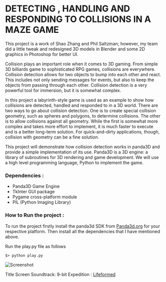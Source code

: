 # DETECTING , HANDLING AND RESPONDING TO COLLISIONS IN A MAZE GAME

This project is a work of Shao Zhang and Phil Saltzman; however, my team did a little tweak and redesigned 3D models in Blender and some 2D graphics in Photoshop for better UI. 


Collision plays an important role when it comes to 3D gaming. From simple 3D billiards game to sophisticated RPG games, collisions are everywhere. Collision detection allows for two objects to bump into each other and react. This includes not only sending messages for events, but also to keep the objects from passing through each other. Collision detection is a very powerful tool for immersion, but it is somewhat complex.

In this project a labyrinth-style game is used as an example to show how collisions are detected, handled and responded to in a 3D world. There are two ways to go about collision detection. One is to create special collision geometry, such as spheres and polygons, to determine collisions. The other is to allow collisions against all geometry. While the first is somewhat more complex and takes more effort to implement, it is much faster to execute and is a better long-term solution. For quick-and-dirty applications, though, collision with geometry can be a fine solution.

This project will demonstrate how collision detection works in panda3D and provide a simple implementation of its use. Panda3D is a 3D engine: a library of subroutines for 3D rendering and game development. We will use a high level programming language, Python to implement the game.



### Dependencies : ###

* Panda3D Game Engine
* TkInter GUI package
* Pygame cross-platform module
* PIL (Python Imaging Library)



### How to Run the project : ###

To run the project firstly install the panda3d SDK from [Panda3d.org](https://www.panda3d.org/download.php?sdk) for your respective platform. Then install all the dependencies that I have mentioned above.

Run the play.py file as follows

```
$> python play.py
```

![Screenshot](http://i58.tinypic.com/2chkklc.png)

Title Screen Soundtrack: 9-bit Expedition : [Lifeformed](https://lifeformed.bandcamp.com/)

